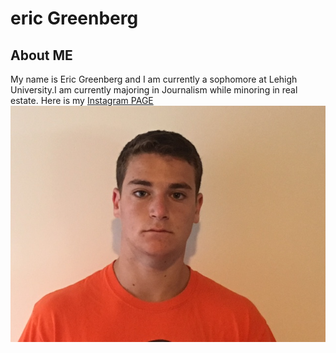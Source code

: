 # eric Greenberg
## About ME
My name is Eric Greenberg and I am currently a sophomore at Lehigh University.I am currently majoring in Journalism while minoring in real estate.
Here is my [Instagram PAGE](https://www.instagram.com/?hl=en)
![Personal Photo](https://github.com/erg220/erg220.github.io/blob/master/IMG_1319-2.JPG?raw=true)
